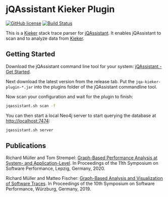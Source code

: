 # jQAssistant Kieker Plugin

[![GitHub license](https://img.shields.io/badge/License-GPL%20v3-blue.svg)](https://github.com/softvis-research/jqa-kieker-plugin/blob/master/LICENSE)
[![Build Status](https://travis-ci.com/softvis-research/jqa-kieker-plugin.svg?branch=master)](https://travis-ci.com/softvis-research/jqa-kieker-plugin)

This is a [Kieker](https://github.com/kieker-monitoring/kieker) stack trace parser for [jQAssistant](https://jqassistant.org/). 
It enables jQAssistant to scan and to analyze data from [Kieker](https://github.com/kieker-monitoring/kieker).

## Getting Started

Download the jQAssistant command line tool for your system: [jQAssistant - Get Started](https://jqassistant.org/get-started/).

Next download the latest version from the release tab. Put the `jqa-kieker-plugin-*.jar` into the plugins folder 
of the jQAssistant commandline tool.

Now scan your configuration and wait for the plugin to finish:

```bash
jqassistant.sh scan -f
```

You can then start a local Neo4j server to start querying the database at [http://localhost:7474](http://localhost:7474):

```bash
jqassistant.sh server
```
## Publications

Richard Müller and Tom Strempel: [Graph-Based Performance Analysis at System- and Application-Level](https://www.researchgate.net/publication/344609680_Graph-Based_Performance_Analysis_at_System-_and_Application-Level).  In Proceedings of the 11th Symposium on Software Performance, Lepzig, Germany, 2020.

Richard Müller and Matteo Fischer: [Graph-Based Analysis and Visualization of Software Traces](https://www.researchgate.net/publication/344608183_Graph-Based_Analysis_and_Visualization_of_Software_Traces).  In Proceedings of the 10th Symposium on Software Performance, Würzburg, Germany, 2019.
